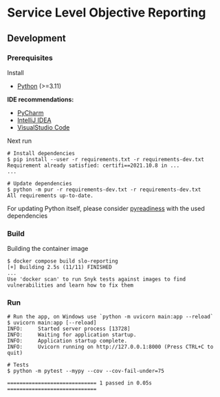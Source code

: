 # Service Level Objective Reporting

## Development

### Prerequisites

Install

- [Python](https://www.python.org/) (>=3.11)

**IDE recommendations:**

- [PyCharm](https://www.jetbrains.com/pycharm/)
- [IntelliJ IDEA](https://www.jetbrains.com/idea/)
- [VisualStudio Code](https://code.visualstudio.com/)

Next run

```shell
# Install dependencies
$ pip install --user -r requirements.txt -r requirements-dev.txt
Requirement already satisfied: certifi==2021.10.8 in ...
...

# Update dependencies
$ python -m pur -r requirements-dev.txt -r requirements-dev.txt
All requirements up-to-date.
```

For updating Python itself, please consider [pyreadiness](https://pyreadiness.org/) with the used dependencies

### Build

Building the container image

```shell
$ docker compose build slo-reporting
[+] Building 2.5s (11/11) FINISHED
...
Use 'docker scan' to run Snyk tests against images to find vulnerabilities and learn how to fix them
```

### Run

```shell
# Run the app, on Windows use `python -m uvicorn main:app --reload`
$ uvicorn main:app [--reload]
INFO:     Started server process [13728]
INFO:     Waiting for application startup.
INFO:     Application startup complete.
INFO:     Uvicorn running on http://127.0.0.1:8000 (Press CTRL+C to quit)

# Tests
$ python -m pytest --mypy --cov --cov-fail-under=75

============================= 1 passed in 0.05s =============================
```
